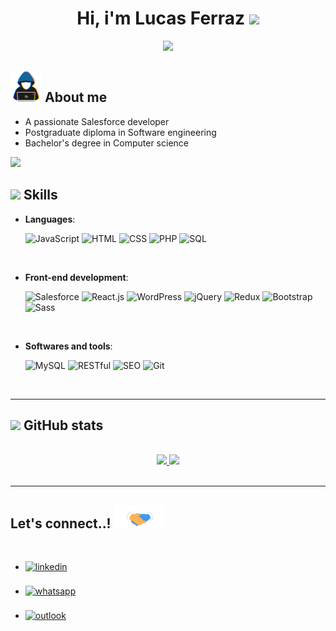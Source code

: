 <h1 align="center">
    <b>Hi, i'm Lucas Ferraz</b>
    <img src="https://media.giphy.com/media/hvRJCLFzcasrR4ia7z/giphy.gif" width="35">
</h1>

<p align="center">
    <a href="https://github.com/DenverCoder1/readme-typing-svg">
        <img src="https://readme-typing-svg.herokuapp.com?font=Time+New+Roman&color=cyan&size=25&center=true&vCenter=true&width=600&height=100&lines=Salesforce+developer..&hearts;;Software+engineer,;Computer+scientist,;Love+to+learn+new+stuffs..<3">
    </a>
</p>

## <picture><img src="https://github.com/0xAbdulKhalid/0xAbdulKhalid/raw/main/assets/mdImages/about_me.gif" width="50"></picture> **About me**

- A passionate Salesforce developer
- Postgraduate diploma in Software engineering
- Bachelor's degree in Computer science

<img src="https://user-images.githubusercontent.com/73097560/115834477-dbab4500-a447-11eb-908a-139a6edaec5c.gif">

<br>

## <img src="https://media2.giphy.com/media/QssGEmpkyEOhBCb7e1/giphy.gif?cid=ecf05e47a0n3gi1bfqntqmob8g9aid1oyj2wr3ds3mg700bl&rid=giphy.gif" width="25"> <b>Skills</b>

<p align="center">

- **Languages**:

  ![JavaScript](https://img.shields.io/badge/javascript-%23323330.svg?style=for-the-badge&logo=javascript&logoColor=%23F7DF1E)
  ![HTML](https://img.shields.io/badge/html-%23E34F26.svg?style=for-the-badge&logo=html5&logoColor=white)
  ![CSS](https://img.shields.io/badge/css-%231572B6.svg?style=for-the-badge&logo=css3&logoColor=white)
  ![PHP](https://img.shields.io/badge/php-%23777BB4.svg?style=for-the-badge&logo=php&logoColor=white)
  ![SQL](https://img.shields.io/badge/sql-%2FDF84.svg?style=for-the-badge)

<br>

- **Front-end development**:

  ![Salesforce](https://img.shields.io/badge/salesforce-%2300A1E0.svg?style=for-the-badge&logo=salesforce&logoColor=white)
  ![React.js](https://img.shields.io/badge/react.js-%2320232A.svg?style=for-the-badge&logo=react&logoColor=%2361DAFB)
  ![WordPress](https://img.shields.io/badge/wordpress-%23117AC9.svg?style=for-the-badge&logo=wordpress&logoColor=white)
  ![jQuery](https://img.shields.io/badge/jquery-%230769AD.svg?style=for-the-badge&logo=jquery&logoColor=white)
  ![Redux](https://img.shields.io/badge/redux-%23593D88.svg?style=for-the-badge&logo=redux&logoColor=white)
  ![Bootstrap](https://img.shields.io/badge/bootstrap-%23563D7C.svg?style=for-the-badge&logo=bootstrap&logoColor=white)
  ![Sass](https://img.shields.io/badge/sass-hotpink.svg?style=for-the-badge&logo=sass&logoColor=white)

<br>

- **Softwares and tools**:

  ![MySQL](https://img.shields.io/badge/mysql-%2300F.svg?style=for-the-badge&logo=mysql&logoColor=white)
  ![RESTful](https://img.shields.io/badge/restful-%2393C5.svg?style=for-the-badge)
  ![SEO](https://img.shields.io/badge/seo-%3CA046.svg?style=for-the-badge)
  ![Git](https://img.shields.io/badge/git-%23F05033.svg?style=for-the-badge&logo=git&logoColor=white)

  </p>

<br>

---

## <img src="https://media.giphy.com/media/iY8CRBdQXODJSCERIr/giphy.gif" width="35"> <b>GitHub stats</b>

<br>

<div align="center">
    <a href="https://github.com/lucasbelpiede">
        <img src="https://github-readme-stats-sigma-five.vercel.app/api?username=lucasbelpiede&include_all_commits=true&count_private=true&show_icons=true&line_height=20&title_color=7A7ADB&icon_color=2234AE&text_color=D3D3D3&bg_color=0,000000,130F40" width="450"/>
        <img src="https://github-readme-stats-sigma-five.vercel.app/api/top-langs?username=lucasbelpiede&show_icons=true&locale=en&layout=compact&line_height=20&title_color=7A7ADB&icon_color=2234AE&text_color=D3D3D3&bg_color=0,000000,130F40" width="375"/>
    </a>
</div>

<br>

---

## <b>Let's connect..!</b> <img src="https://github.com/0xAbdulKhalid/0xAbdulKhalid/raw/main/assets/mdImages/handshake.gif" width="80">

<br>

<div align="left">
    <ul>
        <li>
            <a href="https://linkedin.com/in/lucasbelpiede">
                <img src="https://img.shields.io/badge/linkedin: lucasbelpiede-%2300ACEE.svg?color=405DE6&style=for-the-badge&logo=linkedin&logoColor=white" alt=linkedin style="margin-bottom: 5px;"/>
            </a>
        </li>
        <br>
        <li>
            <a href="https://wa.me/5587988350714">
                <img src="https://img.shields.io/badge/whatsapp: 5587988350714-%25D366.svg?style=for-the-badge&logo=whatsapp&logoColor=white" alt=whatsapp style="margin-bottom: 5px;"/>
            </a>
        </li>
        <br>
        <li>
            <a href="mailto:lucasferrazbelpiede01@hotmail.com">
                <img src="https://img.shields.io/badge/microsoft_outlook: lucasferrazbelpiede01-0078D4?style=for-the-badge&logo=microsoft-outlook&logoColor=white" alt=outlook style="margin-bottom: 5px;"/>
            </a>
        </li>
    </ul>
</div>
